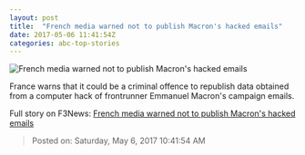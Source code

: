 ```yaml
---
layout: post
title:  "French media warned not to publish Macron's hacked emails"
date: 2017-05-06 11:41:54Z
categories: abc-top-stories
---
```


![French media warned not to publish Macron's hacked emails](http://www.abc.net.au/news/image/8453796-1x1-700x700.jpg)

France warns that it could be a criminal offence to republish data obtained from a computer hack of frontrunner Emmanuel Macron's campaign emails.


Full story on F3News: [French media warned not to publish Macron's hacked emails](http://www.f3nws.com/n/MTVuzG)

> Posted on: Saturday, May 6, 2017 10:41:54 AM
